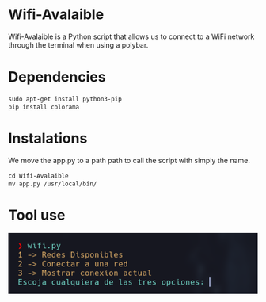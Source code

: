 # Wifi-Avalaible
Wifi-Avalaible is a Python script that allows us to connect to a WiFi network through the terminal when using a polybar.
# Dependencies 
```
sudo apt-get install python3-pip
pip install colorama
```
# Instalations
We move the app.py to a path path to call the script with simply the name.
```
cd Wifi-Avalaible
mv app.py /usr/local/bin/
```
# Tool use
![images](/001.png)
